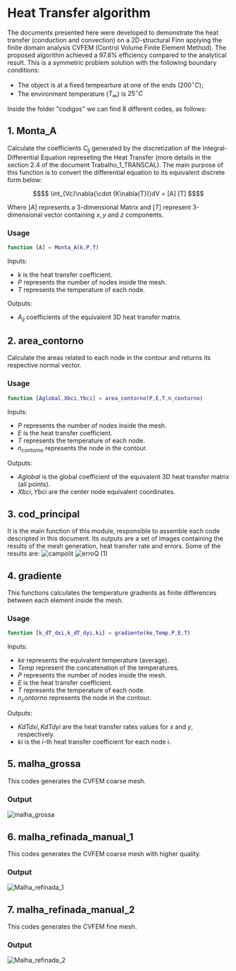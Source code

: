 # Heat Transfer algorithm

The documents presented here were developed to demonstrate the heat transfer (conduction and convection) on a 2D-structural Finn applying the finite domain analysis CVFEM (Control Volume Finite Element Method).
The proposed algorithm achieved a 97.8% efficiency compared to the analytical result.
This is a symmetric problem solution with the following boundary conditions:
- The object is at a fixed tempearture at one of the ends ($200^\circ C$);
- The environment temperature ($T_\infty$) is $25^\circ C$

Inside the folder "codigos" we can find 8 different codes, as follows:
## 1. Monta_A
Calculate the coefficients $C_{ij}$ generated by the discretization of the Integral-Differential Equation represeting the Heat Transfer (more details in the section 2.4 of the document Trabalho_1_TRANSCAL). The main purpose of this function is to convert the differential equation to its equivalent discrete form below:
```math
$$ \int_{Vc}\nabla{\cdot (K\nabla{T})}dV = [A] [T] $$
```
Where $[A]$ represents a 3-dimensional Matrix and $[T]$ represent 3-dimensional vector containing $x,y$ and $z$ components.

### Usage

```MATLAB
function [A] = Monta_A(k,P,T)

```
Inputs:
- $k$ is the heat transfer coefficient.
- $P$ represents the number of nodes inside the mesh.
- $T$ represents the temperature of each node.

Outputs:
- $A_{ij}$ coefficients of the equivalent 3D heat transfer matrix.
 
## 2. area_contorno
Calculate the areas related to each node in the contour and returns its respective normal vector.

### Usage

```MATLAB
function [Aglobal,Xbci,Ybci] = area_contorno(P,E,T,n_contorno)

```

Inputs:
- $P$ represents the number of nodes inside the mesh.
- $E$ is the heat transfer coefficient.
- $T$ represents the temperature of each node.
- $n_{contorno}$ represents the node in the contour.


Outputs:
- $Aglobal$  is the global coefficient of the equivalent 3D heat transfer matrix (all points).
- $Xbci,Ybci$ are the center node equivalent coordinates.

## 3. cod_principal
It is the main function of this module, responsible to assemble each code descripted in this document. Its outputs are a set of images containing the results of the mesh generation, heat transfer rate and errors.
Some of the results are:
![campolit](https://github.com/user-attachments/assets/78f25d48-f8ef-4445-9d6a-ba12a77d1ccb)
![erroQ (1)](https://github.com/user-attachments/assets/8a2f539a-64fb-40af-a8e6-7ab69bc068ca)



## 4. gradiente 
This functions calculates the temperature gradients as finite differences between each element inside the mesh.

### Usage
```MATLAB
function [k_dT_dxi,k_dT_dyi,ki] = gradiente(ke,Temp,P,E,T)

```

Inputs:
- $ke$ represents the equivalent temperature (average).
- $Temp$ represent the concatenation of the temperatures. 
- $P$ represents the number of nodes inside the mesh.
- $E$ is the heat transfer coefficient.
- $T$ represents the temperature of each node.
- $n_contorno$ represents the node in the contour.


Outputs:
- $KdTdxi,KdTdyi$  are the heat transfer rates values for $x$ and $y$, respectively.
- $ki$ is the $i$-th heat transfer coefficient for each node i.

## 5. malha_grossa
This codes generates the CVFEM coarse mesh.

### Output
![malha_grossa](https://github.com/user-attachments/assets/2fe438cd-364c-4a0e-8b97-78d6dd757993)


## 6. malha_refinada_manual_1 
This codes generates the CVFEM coarse mesh with higher quality.

### Output
![Malha_refinada_1](https://github.com/user-attachments/assets/776e8373-adba-49c2-987e-890270195e31)


## 7. malha_refinada_manual_2 
This codes generates the CVFEM fine mesh.

### Output
![Malha_refinada_2](https://github.com/user-attachments/assets/23fe03b2-0169-4811-9806-eed300a0a381)

